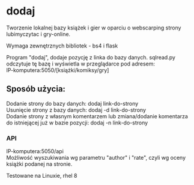 # dodaj
Tworzenie lokalnej bazy książek i gier w oparciu o webscarping strony lubimyczytac i gry-online.

Wymaga zewnętrznych bibliotek - bs4 i flask

Program "dodaj", dodaje pozycję z linka do bazy danych.
sqlread.py odczytuje tę bazę i wyświetla w przeglądarce pod adresem:</br>
IP-komputera:5050/[książki/komiksy/gry]

<h2>Sposób użycia:</h2>

Dodanie strony do bazy danych: dodaj link-do-strony</br>
Usunięcie strony z bazy danych: dodaj -d link-do-strony</br>
Dodanie strony z własnym komentarzem lub zmiana/dodanie komentarza do istniejącej już w bazie pozycji: dodaj -n link-do-strony</br>

<h3>API</h3>
IP-komputera:5050/api</br>
Możliwość wyszukiwania wg parametru "author" i "rate", czyli wg oceny książki podanej na stronie.</br>

Testowane na Linuxie, rhel 8
